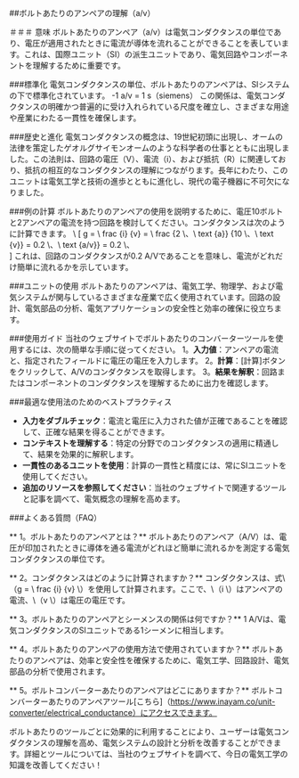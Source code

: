 ##ボルトあたりのアンペアの理解（a/v）

＃＃＃ 意味
ボルトあたりのアンペア（a/v）は電気コンダクタンスの単位であり、電圧が適用されたときに電流が導体を流れることができることを表しています。これは、国際ユニット（SI）の派生ユニットであり、電気回路やコンポーネントを理解するために重要です。

###標準化
電気コンダクタンスの単位、ボルトあたりのアンペアは、SIシステムの下で標準化されています。
-1 a/v = 1 s（siemens）
この関係は、電気コンダクタンスの明確かつ普遍的に受け入れられている尺度を確立し、さまざまな用途や産業にわたる一貫性を確保します。

###歴史と進化
電気コンダクタンスの概念は、19世紀初頭に出現し、オームの法律を策定したゲオルグサイモンオームのような科学者の仕事とともに出現しました。この法則は、回路の電圧（V）、電流（i）、および抵抗（R）に関連しており、抵抗の相互的なコンダクタンスの理解につながります。長年にわたり、このユニットは電気工学と技術の進歩とともに進化し、現代の電子機器に不可欠になりました。

###例の計算
ボルトあたりのアンペアの使用を説明するために、電圧10ボルトと2アンペアの電流を持つ回路を検討してください。コンダクタンスは次のように計算できます。
\ [
g = \ frac {i} {v} = \ frac {2 \、\ text {a}} {10 \、\ text {v}} = 0.2 \、\ text {a/v}} = 0.2 \、\
\]
これは、回路のコンダクタンスが0.2 A/Vであることを意味し、電流がどれだけ簡単に流れるかを示しています。

###ユニットの使用
ボルトあたりのアンペアは、電気工学、物理学、および電気システムが関与しているさまざまな産業で広く使用されています。回路の設計、電気部品の分析、電気アプリケーションの安全性と効率の確保に役立ちます。

###使用ガイド
当社のウェブサイトでボルトあたりのコンバーターツールを使用するには、次の簡単な手順に従ってください。
1。**入力値**：アンペアの電流と、指定されたフィールドに電圧の電圧を入力します。
2。**計算**：[計算]ボタンをクリックして、A/Vのコンダクタンスを取得します。
3。**結果を解釈**：回路またはコンポーネントのコンダクタンスを理解するために出力を確認します。

###最適な使用法のためのベストプラクティス
-  **入力をダブルチェック**：電流と電圧に入力された値が正確であることを確認して、正確な結果を得ることができます。
-  **コンテキストを理解する**：特定の分野でのコンダクタンスの適用に精通して、結果を効果的に解釈します。
-  **一貫性のあるユニットを使用**：計算の一貫性と精度には、常にSIユニットを使用してください。
-  **追加のリソースを参照してください**：当社のウェブサイトで関連するツールと記事を調べて、電気概念の理解を高めます。

###よくある質問（FAQ）

** 1。ボルトあたりのアンペアとは？**
ボルトあたりのアンペア（A/V）は、電圧が印加されたときに導体を通る電流がどれほど簡単に流れるかを測定する電気コンダクタンスの単位です。

** 2。コンダクタンスはどのように計算されますか？**
コンダクタンスは、式\（g = \ frac {i} {v} \）を使用して計算されます。ここで、\（i \）はアンペアの電流、\（v \）は電圧の電圧です。

** 3。ボルトあたりのアンペアとシーメンスの関係は何ですか？**
1 A/Vは、電気コンダクタンスのSIユニットである1シーメンに相当します。

** 4。ボルトあたりのアンペアの使用方法で使用されていますか？**
ボルトあたりのアンペアは、効率と安全性を確保するために、電気工学、回路設計、電気部品の分析で使用されます。

** 5。ボルトコンバーターあたりのアンペアはどこにありますか？**
ボルトコンバーターあたりのアンペアツール[こちら]（https://www.inayam.co/unit-converter/electrical_conductance）にアクセスできます。

ボルトあたりのツールごとに効果的に利用することにより、ユーザーは電気コンダクタンスの理解を高め、電気システムの設計と分析を改善することができます。詳細とツールについては、当社のウェブサイトを調べて、今日の電気工学の知識を改善してください！